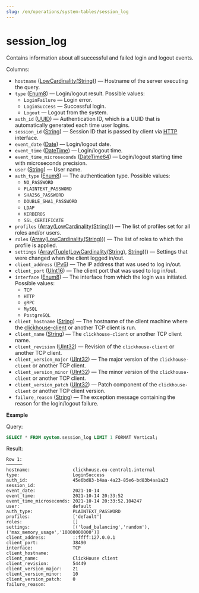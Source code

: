 ```yaml
---
slug: /en/operations/system-tables/session_log
---
```

# session_log

Contains information about all successful and failed login and logout events.

Columns:

- `hostname` ([LowCardinality(String)](../../sql-reference/data-types/string.md)) — Hostname of the server executing the query.
- `type` ([Enum8](../../sql-reference/data-types/enum.md)) — Login/logout result. Possible values:
    - `LoginFailure` — Login error.
    - `LoginSuccess` — Successful login.
    - `Logout` — Logout from the system.
- `auth_id` ([UUID](../../sql-reference/data-types/uuid.md)) — Authentication ID, which is a UUID that is automatically generated each time user logins.
- `session_id` ([String](../../sql-reference/data-types/string.md)) — Session ID that is passed by client via [HTTP](../../interfaces/http.md) interface.
- `event_date` ([Date](../../sql-reference/data-types/date.md)) — Login/logout date.
- `event_time` ([DateTime](../../sql-reference/data-types/datetime.md)) — Login/logout time.
- `event_time_microseconds` ([DateTime64](../../sql-reference/data-types/datetime64.md)) — Login/logout starting time with microseconds precision.
- `user` ([String](../../sql-reference/data-types/string.md)) — User name.
- `auth_type` ([Enum8](../../sql-reference/data-types/enum.md)) — The authentication type. Possible values:
    - `NO_PASSWORD`
    - `PLAINTEXT_PASSWORD`
    - `SHA256_PASSWORD`
    - `DOUBLE_SHA1_PASSWORD`
    - `LDAP`
    - `KERBEROS`
    - `SSL_CERTIFICATE`
- `profiles` ([Array](../../sql-reference/data-types/array.md)([LowCardinality(String)](../../sql-reference/data-types/lowcardinality.md))) — The list of profiles set for all roles and/or users.
- `roles` ([Array](../../sql-reference/data-types/array.md)([LowCardinality(String)](../../sql-reference/data-types/lowcardinality.md))) — The list of roles to which the profile is applied.
- `settings` ([Array](../../sql-reference/data-types/array.md)([Tuple](../../sql-reference/data-types/tuple.md)([LowCardinality(String)](../../sql-reference/data-types/lowcardinality.md), [String](../../sql-reference/data-types/string.md)))) — Settings that were changed when the client logged in/out.
- `client_address` ([IPv6](../../sql-reference/data-types/ipv6.md)) — The IP address that was used to log in/out.
- `client_port` ([UInt16](../../sql-reference/data-types/int-uint.md)) — The client port that was used to log in/out.
- `interface` ([Enum8](../../sql-reference/data-types/enum.md)) — The interface from which the login was initiated. Possible values:
    - `TCP`
    - `HTTP`
    - `gRPC`
    - `MySQL`
    - `PostgreSQL`
- `client_hostname` ([String](../../sql-reference/data-types/string.md)) — The hostname of the client machine where the [clickhouse-client](../../interfaces/cli.md) or another TCP client is run.
- `client_name` ([String](../../sql-reference/data-types/string.md)) — The `clickhouse-client` or another TCP client name.
- `client_revision` ([UInt32](../../sql-reference/data-types/int-uint.md)) — Revision of the `clickhouse-client` or another TCP client.
- `client_version_major` ([UInt32](../../sql-reference/data-types/int-uint.md)) — The major version of the `clickhouse-client` or another TCP client.
- `client_version_minor` ([UInt32](../../sql-reference/data-types/int-uint.md)) — The minor version of the `clickhouse-client` or another TCP client.
- `client_version_patch` ([UInt32](../../sql-reference/data-types/int-uint.md)) — Patch component of the `clickhouse-client` or another TCP client version.
- `failure_reason` ([String](../../sql-reference/data-types/string.md)) — The exception message containing the reason for the login/logout failure.

**Example**

Query:

``` sql
SELECT * FROM system.session_log LIMIT 1 FORMAT Vertical;
```

Result:

``` text
Row 1:
──────
hostname:                clickhouse.eu-central1.internal
type:                    LoginSuccess
auth_id:                 45e6bd83-b4aa-4a23-85e6-bd83b4aa1a23
session_id:
event_date:              2021-10-14
event_time:              2021-10-14 20:33:52
event_time_microseconds: 2021-10-14 20:33:52.104247
user:                    default
auth_type:               PLAINTEXT_PASSWORD
profiles:                ['default']
roles:                   []
settings:                [('load_balancing','random'),('max_memory_usage','10000000000')]
client_address:          ::ffff:127.0.0.1
client_port:             38490
interface:               TCP
client_hostname:
client_name:             ClickHouse client
client_revision:         54449
client_version_major:    21
client_version_minor:    10
client_version_patch:    0
failure_reason:
```

